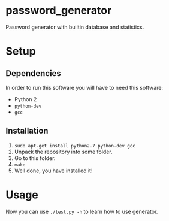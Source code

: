 # password_generator
Password generator with builtin database and statistics.

# Setup
## Dependencies
In order to run this software you will have to need this software:
* Python 2
* `python-dev`
* `gcc`

## Installation
1. `sudo apt-get install python2.7 python-dev gcc`
2. Unpack the repository into some folder.
3. Go to this folder.
4. `make`
5. Well done, you have installed it!

# Usage
Now you can use `./test.py -h` to learn how to use generator.